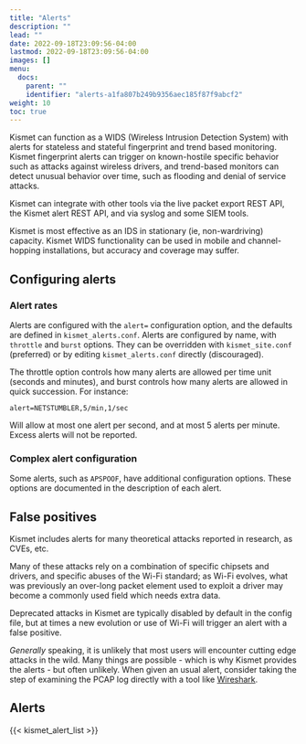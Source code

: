 ```yaml
---
title: "Alerts"
description: ""
lead: ""
date: 2022-09-18T23:09:56-04:00
lastmod: 2022-09-18T23:09:56-04:00
images: []
menu:
  docs:
    parent: ""
    identifier: "alerts-a1fa807b249b9356aec185f87f9abcf2"
weight: 10
toc: true
---
```


Kismet can function as a WIDS (Wireless Intrusion Detection System) with alerts for stateless and stateful fingerprint and trend based monitoring. Kismet fingerprint alerts can trigger on known-hostile specific behavior such as attacks against wireless drivers, and trend-based monitors can detect unusual behavior over time, such as flooding and denial of service attacks.

Kismet can integrate with other tools via the live packet export REST API, the Kismet alert REST API, and via syslog and some SIEM tools.

Kismet is most effective as an IDS in stationary (ie, non-wardriving) capacity. Kismet WIDS functionality can be used in mobile and channel-hopping installations, but accuracy and coverage may suffer.

## Configuring alerts

### Alert rates

Alerts are configured with the `alert=` configuration option, and the defaults are defined in `kismet_alerts.conf`.  Alerts are configured by name, with `throttle` and `burst` options.  They can be overridden with `kismet_site.conf` (preferred) or by editing `kismet_alerts.conf` directly (discouraged).

The throttle option controls how many alerts are allowed per time unit (seconds and minutes), and burst controls how many alerts are allowed in quick succession.  For instance:

```
alert=NETSTUMBLER,5/min,1/sec
```

Will allow at most one alert per second, and at most 5 alerts per minute.  Excess alerts will not be reported.

### Complex alert configuration 

Some alerts, such as `APSPOOF`, have additional configuration options.  These options are documented in the description of each alert.

## False positives

Kismet includes alerts for many theoretical attacks reported in research, as CVEs, etc.  

Many of these attacks rely on a combination of specific chipsets and drivers, and specific abuses of the Wi-Fi standard; as Wi-Fi evolves, what was previously an over-long packet element used to exploit a driver may become a commonly used field which needs extra data. 

Deprecated attacks in Kismet are typically disabled by default in the config file, but at times a new evolution or use of Wi-Fi will trigger an alert with a false positive.

*Generally* speaking, it is unlikely that most users will encounter cutting edge attacks in the wild.  Many things are possible - which is why Kismet provides the alerts - but often unlikely.  When given an usual alert, consider taking the step of examining the PCAP log directly with a tool like [Wireshark](https://wireshark.org).

## Alerts

{{< kismet_alert_list >}}

